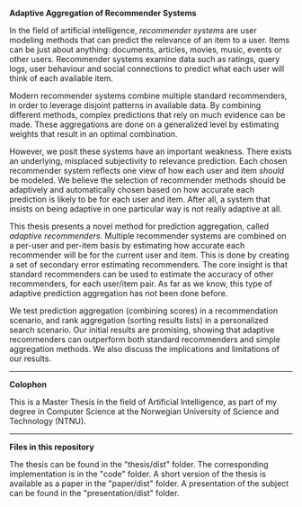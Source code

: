 **Adaptive Aggregation of Recommender Systems**

In the field of artificial intelligence,
*recommender systems* are user modeling methods
that can predict the relevance of an item to a user.
Items can be just about anything: 
documents, articles, movies, music, events or other users.
Recommender systems examine data such as ratings, query logs,
user behaviour and social connections to predict
what each user will think of each available item.

Modern recommender systems
combine multiple standard recommenders,
in order to leverage disjoint patterns in available data.
By combining different methods,
complex predictions that rely on much evidence can be made.
These aggregations are done on a generalized level
by estimating weights that result in an optimal combination.

However, we posit these systems have an important weakness.
There exists an underlying, misplaced subjectivity to relevance prediction.
Each chosen recommender system reflects one view of 
how each user and item *should* be modeled.
We believe the selection of recommender methods should 
be adaptively and automatically chosen based on
how accurate each prediction is likely to be for each user and item.
After all, a system that insists on being adaptive
in one particular way is not really adaptive at all.

This thesis presents a novel method for prediction aggregation,
called *adaptive recommenders*.
Multiple recommender systems are combined on a per-user and per-item basis
by estimating how accurate each recommender will be for the current user and item.
This is done by creating a set of secondary error estimating recommenders.
The core insight is that standard recommenders can be used
to estimate the accuracy of other recommenders, for each
user/item pair.
As far as we know, this type of adaptive prediction aggregation
has not been done before.

We test prediction aggregation (combining scores) in a
recommendation scenario,
and rank aggregation (sorting results lists) in a personalized search scenario.
Our initial results are promising, showing that adaptive recommenders
can outperform both standard recommenders and simple aggregation methods.
We also discuss the implications and limitations of our results.

---

**Colophon**

This is a Master Thesis in the field of Artificial Intelligence,
as part of my degree in Computer Science
at the Norwegian University of Science and Technology (NTNU).

---

**Files in this repository**

The thesis can be found in the "thesis/dist" folder.
The corresponding implementation is in the "code" folder.
A short version of the thesis is available as a paper in the "paper/dist" folder.
A presentation of the subject can be found in the "presentation/dist" folder.

